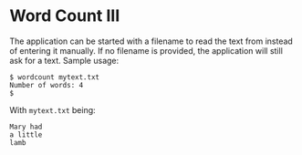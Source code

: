 # Word Count III

The application can be started with a filename to read the text from instead of entering it manually. If no filename is provided, the application will still ask for a text. Sample usage:

```shell
$ wordcount mytext.txt
Number of words: 4
$
```

With `mytext.txt` being:

```text
Mary had
a little
lamb
```